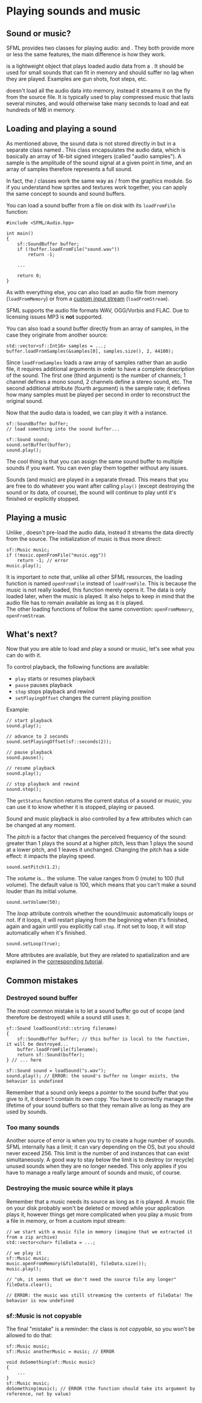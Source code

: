 # Playing sounds and music

## Sound or music?

SFML provides two classes for playing audio: and . They both provide more or less the same features, the main difference is how they work. 

is a lightweight object that plays loaded audio data from a . It should be used for small sounds that can fit in memory and should suffer no lag when they are played. Examples are gun shots, foot steps, etc. 

doesn't load all the audio data into memory, instead it streams it on the fly from the source file. It is typically used to play compressed music that lasts several minutes, and would otherwise take many seconds to load and eat hundreds of MB in memory. 

## Loading and playing a sound

As mentioned above, the sound data is not stored directly in but in a separate class named . This class encapsulates the audio data, which is basically an array of 16-bit signed integers (called "audio samples"). A sample is the amplitude of the sound signal at a given point in time, and an array of samples therefore represents a full sound. 

In fact, the / classes work the same way as / from the graphics module. So if you understand how sprites and textures work together, you can apply the same concept to sounds and sound buffers. 

You can load a sound buffer from a file on disk with its `loadFromFile` function: 

```
#include <SFML/Audio.hpp>

int main()
{
    sf::SoundBuffer buffer;
    if (!buffer.loadFromFile("sound.wav"))
        return -1;

    ...

    return 0;
}
```

As with everything else, you can also load an audio file from memory (`loadFromMemory`) or from a [custom input stream](./system-stream.html "Input streams tutorial") (`loadFromStream`). 

SFML supports the audio file formats WAV, OGG/Vorbis and FLAC. Due to licensing issues MP3 is **not** supported. 

You can also load a sound buffer directly from an array of samples, in the case they originate from another source: 

```
std::vector<sf::Int16> samples = ...;
buffer.loadFromSamples(&samples[0], samples.size(), 2, 44100);
```

Since `loadFromSamples` loads a raw array of samples rather than an audio file, it requires additional arguments in order to have a complete description of the sound. The first one (third argument) is the number of channels; 1 channel defines a mono sound, 2 channels define a stereo sound, etc. The second additional attribute (fourth argument) is the sample rate; it defines how many samples must be played per second in order to reconstruct the original sound. 

Now that the audio data is loaded, we can play it with a instance. 

```
sf::SoundBuffer buffer;
// load something into the sound buffer...

sf::Sound sound;
sound.setBuffer(buffer);
sound.play();
```

The cool thing is that you can assign the same sound buffer to multiple sounds if you want. You can even play them together without any issues. 

Sounds (and music) are played in a separate thread. This means that you are free to do whatever you want after calling `play()` (except destroying the sound or its data, of course), the sound will continue to play until it's finished or explicitly stopped. 

## Playing a music

Unlike , doesn't pre-load the audio data, instead it streams the data directly from the source. The initialization of music is thus more direct: 

```
sf::Music music;
if (!music.openFromFile("music.ogg"))
    return -1; // error
music.play();
```

It is important to note that, unlike all other SFML resources, the loading function is named `openFromFile` instead of `loadFromFile`. This is because the music is not really loaded, this function merely opens it. The data is only loaded later, when the music is played. It also helps to keep in mind that the audio file has to remain available as long as it is played.  
The other loading functions of follow the same convention: `openFromMemory`, `openFromStream`. 

## What's next?

Now that you are able to load and play a sound or music, let's see what you can do with it. 

To control playback, the following functions are available: 

  * `play` starts or resumes playback
  * `pause` pauses playback
  * `stop` stops playback and rewind
  * `setPlayingOffset` changes the current playing position

Example: 

```
// start playback
sound.play();

// advance to 2 seconds
sound.setPlayingOffset(sf::seconds(2));

// pause playback
sound.pause();

// resume playback
sound.play();

// stop playback and rewind
sound.stop();
```

The `getStatus` function returns the current status of a sound or music, you can use it to know whether it is stopped, playing or paused. 

Sound and music playback is also controlled by a few attributes which can be changed at any moment. 

The *pitch* is a factor that changes the perceived frequency of the sound: greater than 1 plays the sound at a higher pitch, less than 1 plays the sound at a lower pitch, and 1 leaves it unchanged. Changing the pitch has a side effect: it impacts the playing speed. 

```
sound.setPitch(1.2);
```

The *volume* is... the volume. The value ranges from 0 (mute) to 100 (full volume). The default value is 100, which means that you can't make a sound louder than its initial volume. 

```
sound.setVolume(50);
```

The *loop* attribute controls whether the sound/music automatically loops or not. If it loops, it will restart playing from the beginning when it's finished, again and again until you explicitly call `stop`. If not set to loop, it will stop automatically when it's finished. 

```
sound.setLoop(true);
```

More attributes are available, but they are related to spatialization and are explained in the [corresponding tutorial](./audio-spatialization.html "Spatialization tutorial"). 

## Common mistakes

### Destroyed sound buffer

The most common mistake is to let a sound buffer go out of scope (and therefore be destroyed) while a sound still uses it. 

```
sf::Sound loadSound(std::string filename)
{
    sf::SoundBuffer buffer; // this buffer is local to the function, it will be destroyed...
    buffer.loadFromFile(filename);
    return sf::Sound(buffer);
} // ... here

sf::Sound sound = loadSound("s.wav");
sound.play(); // ERROR: the sound's buffer no longer exists, the behavior is undefined
```

Remember that a sound only keeps a *pointer* to the sound buffer that you give to it, it doesn't contain its own copy. You have to correctly manage the lifetime of your sound buffers so that they remain alive as long as they are used by sounds. 

### Too many sounds

Another source of error is when you try to create a huge number of sounds. SFML internally has a limit; it can vary depending on the OS, but you should never exceed 256. This limit is the number of and instances that can exist simultaneously. A good way to stay below the limit is to destroy (or recycle) unused sounds when they are no longer needed. This only applies if you have to manage a really large amount of sounds and music, of course. 

### Destroying the music source while it plays

Remember that a music needs its source as long as it is played. A music file on your disk probably won't be deleted or moved while your application plays it, however things get more complicated when you play a music from a file in memory, or from a custom input stream: 

```
// we start with a music file in memory (imagine that we extracted it from a zip archive)
std::vector<char> fileData = ...;

// we play it
sf::Music music;
music.openFromMemory(&fileData[0], fileData.size());
music.play();

// "ok, it seems that we don't need the source file any longer"
fileData.clear();

// ERROR: the music was still streaming the contents of fileData! The behavior is now undefined
```

### sf::Music is not copyable

The final "mistake" is a reminder: the class is *not copyable*, so you won't be allowed to do that: 

```
sf::Music music;
sf::Music anotherMusic = music; // ERROR

void doSomething(sf::Music music)
{
    ...
}
sf::Music music;
doSomething(music); // ERROR (the function should take its argument by reference, not by value)
```


